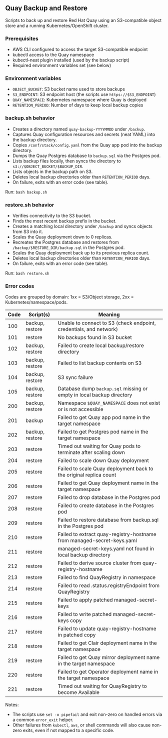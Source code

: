 ## Quay Backup and Restore

Scripts to back up and restore Red Hat Quay using an S3-compatible object store and a running Kubernetes/OpenShift cluster.

### Prerequisites
- AWS CLI configured to access the target S3-compatible endpoint
- kubectl access to the Quay namespace
- kubectl-neat plugin installed (used by the backup script)
- Required environment variables set (see below)

### Environment variables
- `OBJECT_BUCKET`: S3 bucket name used to store backups
- `S3_ENDPOINT`: S3 endpoint host (the scripts use `https://$S3_ENDPOINT`)
- `QUAY_NAMESPACE`: Kubernetes namespace where Quay is deployed
- `RETENTION_PERIOD`: Number of days to keep local backup copies

### backup.sh behavior
- Creates a directory named `quay-backup-YYYYMMDD` under `/backup`.
- Captures Quay configuration resources and secrets (neat YAML) into the backup directory.
- Copies `/conf/stack/config.yaml` from the Quay app pod into the backup directory.
- Dumps the Quay Postgres database to `backup.sql` via the Postgres pod.
- Lists backup files locally, then syncs the directory to `s3://$OBJECT_BUCKET/$BACKUP_DIR`.
- Lists objects in the backup path on S3.
- Deletes local backup directories older than `RETENTION_PERIOD` days.
- On failure, exits with an error code (see table).

Run: `bash backup.sh`

### restore.sh behavior
- Verifies connectivity to the S3 bucket.
- Finds the most recent backup prefix in the bucket.
- Creates a matching local directory under `/backup` and syncs objects from S3 into it.
- Scales the Quay deployment down to 0 replicas.
- Recreates the Postgres database and restores from `/backup/$RESTORE_DIR/backup.sql` in the Postgres pod.
- Scales the Quay deployment back up to its previous replica count.
- Deletes local backup directories older than `RETENTION_PERIOD` days.
- On failure, exits with an error code (see table).

Run: `bash restore.sh`

### Error codes

Codes are grouped by domain: 1xx = S3/Object storage, 2xx = Kubernetes/namespace/pods.

| Code | Script(s)   | Meaning |
|------|-------------|---------|
| 100  | backup, restore | Unable to connect to S3 (check endpoint, credentials, and network) |
| 101  | restore      | No backups found in S3 bucket |
| 102  | backup, restore | Failed to create local backup/restore directory |
| 103  | backup, restore | Failed to list backup contents on S3 |
| 104  | backup, restore | S3 sync failure |
| 105  | backup, restore | Database dump `backup.sql` missing or empty in local backup directory |
| 200  | backup, restore | Namespace `$QUAY_NAMESPACE` does not exist or is not accessible |
| 201  | backup       | Failed to get Quay app pod name in the target namespace |
| 202  | backup, restore | Failed to get Postgres pod name in the target namespace |
| 203  | restore      | Timed out waiting for Quay pods to terminate after scaling down |
| 204  | restore      | Failed to scale down Quay deployment |
| 205  | restore      | Failed to scale Quay deployment back to the original replica count |
| 206  | restore      | Failed to get Quay deployment name in the target namespace |
| 207  | restore      | Failed to drop database in the Postgres pod |
| 208  | restore      | Failed to create database in the Postgres pod |
| 209  | restore      | Failed to restore database from backup.sql in the Postgres pod |
| 210  | restore      | Failed to extract quay-registry-hostname from managed-secret-keys.yaml |
| 211  | restore      | managed-secret-keys.yaml not found in local backup directory |
| 212  | restore      | Failed to derive source cluster from quay-registry-hostname |
| 213  | restore      | Failed to find QuayRegistry in namespace |
| 214  | restore      | Failed to read .status.registryEndpoint from QuayRegistry |
| 215  | restore      | Failed to apply patched managed-secret-keys |
| 216  | restore      | Failed to write patched managed-secret-keys copy |
| 217  | restore      | Failed to update quay-registry-hostname in patched copy |
| 218  | restore      | Failed to get Clair deployment name in the target namespace |
| 219  | restore      | Failed to get Quay mirror deployment name in the target namespace |
| 220  | restore      | Failed to get Operator deployment name in the target namespace |
| 221  | restore      | Timed out waiting for QuayRegistry to become Available |

Notes:
- The scripts use `set -o pipefail` and exit non-zero on handled errors via a common `error_exit` helper.
- Other failures from `kubectl`, `aws`, or shell commands will also cause non-zero exits, even if not mapped to a specific code.
